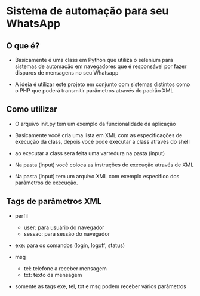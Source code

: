 <h1>Sistema de automação para seu WhatsApp </h1>
<h2>O que é?</h2>
<ul>
  <li>
    <p>Basicamente é uma class em Python que utiliza o selenium para sistemas de automação em navegadores que é responsável por fazer disparos de mensagens no seu Whatsapp</p>
  </li>
  <li>
    <p>A ideia é utilizar este projeto em conjunto com sistemas distintos como o PHP que poderá transmitir parâmetros através do padrão XML</p>
  </li>
</ul>
<h2>Como utilizar</h2>
<ul>
  <li>
    <p>O arquivo init.py tem um exemplo da funcionalidade da aplicação</p>
  </li>
  <li>
    <p>Basicamente você cria uma lista em XML com as especificações de execução da class, depois você pode executar a class através do shell</p>
  </li>
  <li>
    <p>ao executar a class sera feita uma varredura na pasta (input)</p>
  </li>
  <li>
    <p>Na pasta (input) você coloca as instruções de execução através de XML</p>
  </li>
  <li>
    <p>Na pasta (input) tem um arquivo XML com exemplo especifico dos parâmetros de execução.</p>
  </li>
</ul>

<h2>Tags de parâmetros XML</h2>
<ul>

  <li>
    <p>perfil</p>
    <ul>
      <li>user: para usuário do navegador</li>
      <li>sessao: para sessão do navegador</li>
    </ul>
  </li>

  <li>
    <p>exe: para os comandos (login, logoff, status)</p>
  </li>

  <li>
    <p>msg</p>
    <ul>
      <li>tel: telefone a receber mensagem</li>
      <li>txt: texto da mensagem</li>
    </ul>
  </li>
  <li>
    <p>somente as tags exe, tel, txt e msg podem receber vários parâmetros</p>
  </li>
</ul>
